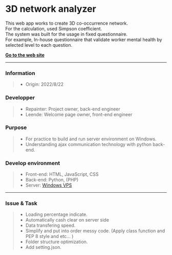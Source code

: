 # 3D network analyzer  
This web app works to create 3D co-occurrence network.  
For the calculation, used Simpson coefficient.   
The system was built for the usage in fixed questionnaire.  
For example, In-house questionnaire that validate worker mental health by selected level to each question.

**[Go to the web site](https://tkworkfrom220320.com/3d_network_analyzer/)**

---

### Information  
>- Origin: 2022/8/22

### Developper  
>- Repainter: Project owner, back-end engineer
>- Leende: Welcome page owner, front-end engineer
### Purpose
>- For practice to build and run server environment on Windows.  
>- Understanding ajax communication technology with python back-end.
### Develop environment
>- Front-end: HTML, JavaScript, CSS
>- Back-end: Python, (PHP)
>- Server: [Windows VPS](https://vps.sakura.ad.jp/windows/)

---

### Issue & Task
> - Loading percentage indicate.
> - Automatically cash clear on server side
> - Data transfering speed.
> - Simplify and put into order messy code. (Apply class function and PEP 8 style and etc... )
> - Folder structure optimization.
> - Add setting.json.